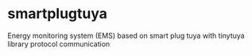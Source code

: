 # smartplugtuya
Energy monitoring system (EMS) based on smart plug tuya with tinytuya library protocol communication
